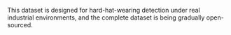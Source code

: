 This dataset is designed for hard-hat-wearing detection under real industrial environments, and the complete dataset is being gradually open-sourced.

